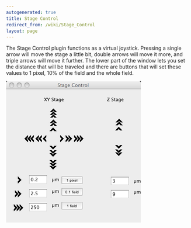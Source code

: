```yaml
---
autogenerated: true
title: Stage Control
redirect_from: /wiki/Stage_Control
layout: page
---
```


The Stage Control plugin functions as a virtual joystick. Pressing a
single arrow will move the stage a little bit, double arrows will move
it more, and triple arrows will move it further. The lower part of the
window lets you set the distance that will be traveled and there are
buttons that will set these values to 1 pixel, 10% of the field and the
whole field.

![Stage Control plugin](media/StageControl.png "Stage Control plugin")

